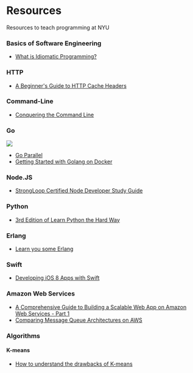# Resources
Resources to teach programming at NYU

### Basics of Software Engineering

- [What is Idiomatic Programming?](http://mrjoelkemp.com/2013/05/what-is-idiomatic-programming/)

### HTTP

- [A Beginner's Guide to HTTP Cache Headers](http://www.mobify.com/blog/beginners-guide-to-http-cache-headers/)

### Command-Line 

- [Conquering the Command Line](http://conqueringthecommandline.com/book)

### Go

![](https://software.intel.com/sites/default/files/styles/media_thumbnail/public/gophercolor_0.png?itok=WqZLYcFe)

- [Go Parallel](https://software.intel.com/en-us/blogs/2013/06/18/go-parallel)
- [Getting Started with Golang on Docker](http://blog.tutum.co/2015/01/27/getting-started-with-golang-on-docker/)

### Node.JS

- [StrongLoop Certified Node Developer Study Guide](http://strongloop.com/node-js/certification/scnd-study-guide)

### Python

- [3rd Edition of Learn Python the Hard Way](http://learnpythonthehardway.org/book/)

### Erlang

- [Learn you some Erlang](http://learnyousomeerlang.com/content)

### Swift

- [Developing iOS 8 Apps with Swift](https://itunes.apple.com/us/course/developing-ios-8-apps-swift/id961180099)

### Amazon Web Services

- [A Comprehensive Guide to Building a Scalable Web App on Amazon Web Services - Part 1](https://www.airpair.com/aws/posts/building-a-scalable-web-app-on-amazon-web-services-p1)
- [Comparing Message Queue Architectures on AWS](http://tech.forter.com/comparing-message-queue-architectures-on-aws/)

### Algorithms

#### K-means

- [How to understand the drawbacks of K-means](http://stats.stackexchange.com/questions/133656/how-to-understand-the-drawbacks-of-k-means)
